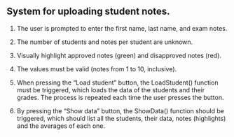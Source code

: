 ## System for uploading student notes.
1. The user is prompted to enter the first name, last name, and exam notes.

2. The number of students and notes per student are unknown.

3. Visually highlight approved notes (green) and disapproved notes (red).

4. The values must be valid (notes from 1 to 10, inclusive).

5. When pressing the “Load student” button, the LoadStudent() function must be triggered, which loads the data of the students and their grades. The process is repeated each time the user presses the button.

6. By pressing the “Show data” button, the ShowData() function should be triggered, which should list all the students, their data, notes (highlights) and the averages of each one.
